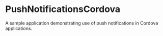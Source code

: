 # PushNotificationsCordova
A sample application demonstrating use of push notifications in Cordova applications.
